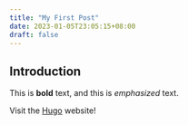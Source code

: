 ```yaml
---
title: "My First Post"
date: 2023-01-05T23:05:15+08:00
draft: false
---
```


## Introduction

This is **bold** text, and this is *emphasized* text.

Visit the [Hugo](https://gohugo.io) website!
